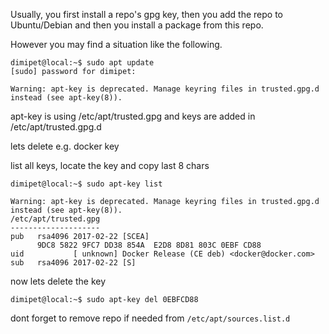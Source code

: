 Usually, you first install a repo's gpg key, then you add the repo to Ubuntu/Debian and then you install a package from this repo. 

However you may find a situation like the following.

```
dimipet@local:~$ sudo apt update
[sudo] password for dimipet: 

Warning: apt-key is deprecated. Manage keyring files in trusted.gpg.d instead (see apt-key(8)).

```

apt-key is using /etc/apt/trusted.gpg and keys are added in /etc/apt/trusted.gpg.d

lets delete e.g. docker key

list all keys, locate the key and copy last 8 chars

```
dimipet@local:~$ sudo apt-key list 

Warning: apt-key is deprecated. Manage keyring files in trusted.gpg.d instead (see apt-key(8)).
/etc/apt/trusted.gpg
--------------------
pub   rsa4096 2017-02-22 [SCEA]
      9DC8 5822 9FC7 DD38 854A  E2D8 8D81 803C 0EBF CD88
uid           [ unknown] Docker Release (CE deb) <docker@docker.com>
sub   rsa4096 2017-02-22 [S]
```

now lets delete the key

```
dimipet@local:~$ sudo apt-key del 0EBFCD88
```

dont forget to remove repo if needed from `/etc/apt/sources.list.d`
